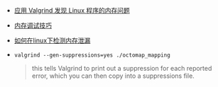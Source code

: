 * [应用 Valgrind 发现 Linux 程序的内存问题](https://www.ibm.com/developerworks/cn/linux/l-cn-valgrind/index.html)
* [内存调试技巧](https://www.ibm.com/developerworks/cn/aix/library/au-memorytechniques.html)
* [如何在linux下检测内存泄漏](https://www.ibm.com/developerworks/cn/linux/l-mleak/)

* ```
  valgrind --gen-suppressions=yes ./octomap_mapping
  ```
  >this tells Valgrind to print out a suppression for each reported error, which you can then copy into a suppressions file.